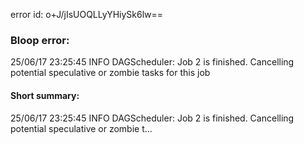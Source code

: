 error id: o+J/jIsUOQLLyYHiySk6lw==
### Bloop error:

25/06/17 23:25:45 INFO DAGScheduler: Job 2 is finished. Cancelling potential speculative or zombie tasks for this job
#### Short summary: 

25/06/17 23:25:45 INFO DAGScheduler: Job 2 is finished. Cancelling potential speculative or zombie t...